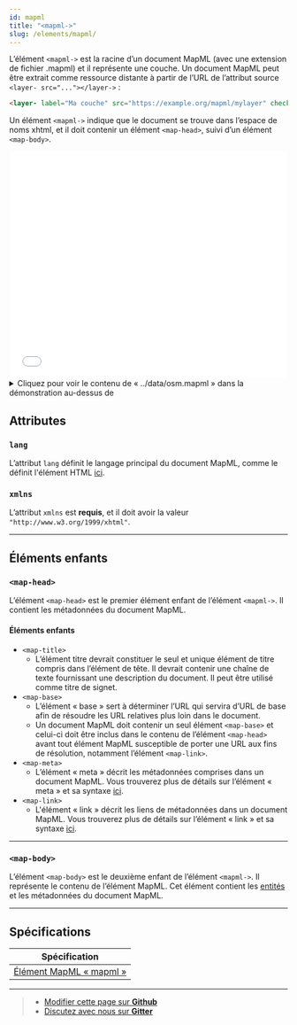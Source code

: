 ```yaml
---
id: mapml
title: "<mapml->"
slug: /elements/mapml/
---
```


L’élément `<mapml->` est la racine d’un document MapML (avec une extension de fichier .mapml) et il représente une couche. Un document MapML peut être extrait comme ressource distante à partir de l’URL de l’attribut source `<layer- src="..."></layer->` :

```html
<layer- label="Ma couche" src="https://example.org/mapml/mylayer" checked></layer->
```

Un élément `<mapml->` indique que le document se trouve dans l’espace de noms xhtml, et 
il doit contenir un élément `<map-head>`, suivi d’un élément `<map-body>`.

<iframe src="../../../demo/mapml-demo/" title="Démo en MapML" height="410" width="100%" scrolling="no" frameBorder="0"></iframe>

<details>
<summary>Cliquez pour voir le contenu de « ../data/osm.mapml » dans la démonstration au-dessus de </summary>

``` html
<mapml- xmlns="http://www.w3.org/1999/xhtml">
  <map-head>
    <map-title>OpenStreetMap</map-title>
    <meta http-equiv="Content-Type" content="text/mapml;projection=OSMTILE"/>
    <meta charset="utf-8"/>
    <map-link rel="license" href="https://www.openstreetmap.org/copyright" title="© OpenStreetMap contributors CC BY-SA"></map-link>
  </map-head>
  <map-body>
    <map-extent units="OSMTILE" checked="checked" hidden="hidden">
      <map-input name="z" type="zoom"  value="18" min="0" max="18"></map-input>
      <map-input name="x" type="location" units="tilematrix" axis="column" min="0"  max="262144" ></map-input>
      <map-input name="y" type="location" units="tilematrix" axis="row" min="0"  max="262144" ></map-input>
      <map-link rel="tile" tref="https://tile.openstreetmap.org/{z}/{x}/{y}.png" ></map-link>
    </map-extent>
  </map-body>
</mapml->
```

</details> 


## Attributes

### `lang`

L’attribut `lang` définit le langage principal du document MapML, comme le définit l'élément HTML [ici](https://html.spec.whatwg.org/multipage/dom.html#attr-lang).

### `xmlns`

L’attribut `xmlns` est **requis**, et il doit avoir la valeur `"http://www.w3.org/1999/xhtml"`.

---

## Éléments enfants

### `<map-head>`

L’élément `<map-head>` est le premier élément enfant de l’élément `<mapml->`. Il contient les métadonnées du document MapML.

#### Éléments enfants
  - `<map-title>`
    - L’élément titre devrait constituer le seul et unique élément de titre compris dans l’élément de tête. Il devrait contenir une chaîne de texte fournissant une description du document. Il peut être utilisé comme titre de signet.
  - `<map-base>`
    - L’élément « base » sert à déterminer l’URL qui servira d’URL de base afin de résoudre les URL relatives plus loin dans le document.
    - Un document MapML doit contenir un seul élément `<map-base>`  et celui-ci doit être inclus dans le contenu de l’élément `<map-head>` avant tout élément MapML susceptible de porter une URL aux fins de résolution, notamment l’élément `<map-link>`.
  - `<map-meta>`
    - L’élément « meta » décrit les métadonnées comprises dans un document MapML. Vous trouverez plus de détails sur l’élément « meta » et sa syntaxe [ici](../meta/).
  - `<map-link>`
    - L'élément « link » décrit les liens de métadonnées dans un document MapML. Vous trouverez plus de détails sur l’élément « link » et sa syntaxe [ici](../link/).

---

### `<map-body>`

L’élément `<map-body>` est le deuxième enfant de l’élément `<mapml->`. Il représente le contenu de l’élément MapML. Cet élément contient les [entités](../feature/) et les métadonnées du document MapML.

---

## Spécifications

| Spécification                                                |
|--------------------------------------------------------------|
| [Élément MapML « mapml »](https://maps4html.org/MapML/spec/#the-mapml-element-0) |
 
---

> - [Modifier cette page sur **Github**](https://github.com/Maps4HTML/web-map-doc/edit/main/docs/elements/mapml.md)
> - [Discutez avec nous sur **Gitter**](https://gitter.im/Maps4HTML/chat)
